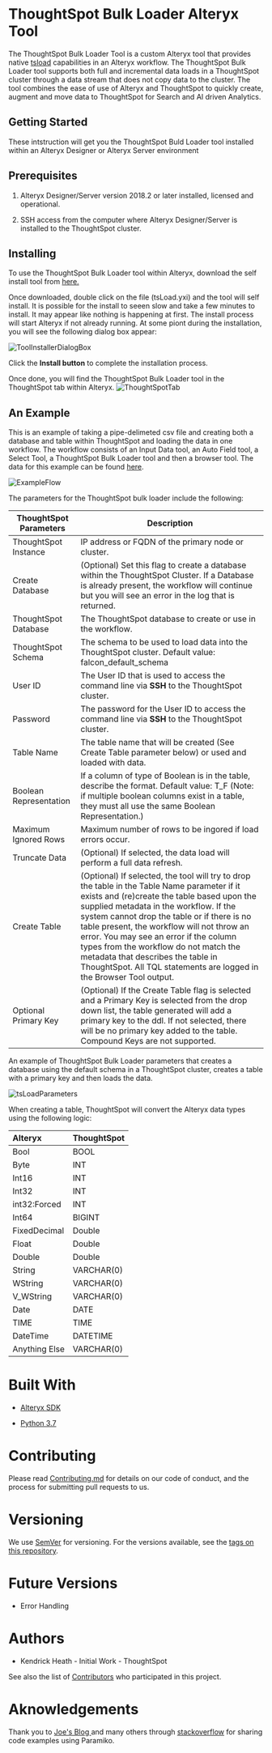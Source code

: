 # ThoughtSpot Bulk Loader Alteryx Tool

The ThoughtSpot Bulk Loader Tool is a custom Alteryx tool that provides native [tsload](https://docs.thoughtspot.com/5.0/reference/data-importer-ref.html) capabilities in an Alteryx workflow.   The ThoughtSpot Bulk Loader tool supports both full and incremental data loads in a ThoughtSpot cluster through a data stream that does not copy data to the cluster.  The tool combines the ease of use of Alteryx and ThoughtSpot to quickly create, augment and move data to ThoughtSpot for Search and AI driven Analytics.

## Getting Started

These intstruction will get you the ThoughtSpot Buld Loader tool installed within an Alteryx Designer or Alteryx Server environment

## Prerequisites

1. Alteryx Designer/Server version 2018.2 or later installed, licensed and operational. 

2. SSH access from the computer where Alteryx Designer/Server is installed to the ThoughtSpot cluster.

## Installing

To use the ThoughtSpot Bulk Loader tool within Alteryx, download the self install tool from [here.](Install/tsLoad.yxi)

Once downloaded, double click on the file (tsLoad.yxi) and the tool will self install.  It is possible for the install to seeen slow and take a few minutes to install.  It may appear like nothing is happening at first.  The install process will start Alteryx if not already running.  At some piont during the installation, you will see the following dialog box appear:

![ToolInstallerDialogBox](Screenshots/ToolInstallerDialogBox.png)

Click the **Install button** to complete the installation process.

Once done, you will find the ThoughtSpot Bulk Loader tool in the ThoughtSpot tab within Alteryx.   ![ThoughtSpotTab](Screenshots/ThoughtSpotTab.png)

## An Example

This is an example of taking a pipe-delimeted csv file and creating both a database and table within ThoughtSpot and loading the data in one workflow.  The workflow consists of an Input Data tool, an Auto Field tool, a Select Tool, a ThoughtSpot Bulk Loader tool and then a browser tool.  The data for this example can be found [here](ExampleData/fact_Sales.csv).

![ExampleFlow](Screenshots/ExampleFlow.png)

The parameters for the ThoughtSpot bulk loader include the following:

| ThoughtSpot Parameters | Description                                                                                                                                                                                                                                                                                                                                                                                                                                                                            |
| ---------------------- | -------------------------------------------------------------------------------------------------------------------------------------------------------------------------------------------------------------------------------------------------------------------------------------------------------------------------------------------------------------------------------------------------------------------------------------------------------------------------------------- |
| ThoughtSpot Instance   | IP address or FQDN of the primary node or cluster.                                                                                                                                                                                                                                                                                                                                                                                                                                     |
| Create Database        | (Optional)  Set this flag to create a database within the ThoughtSpot Cluster.  If a Database is already present, the workflow will continue but you will see an error in the log that is returned.                                                                                                                                                                                                                                                                                    |
| ThoughtSpot Database   | The ThoughtSpot database to create or use in the workflow.                                                                                                                                                                                                                                                                                                                                                                                                                             |
| ThoughtSpot Schema     | The schema to be used to load data into the ThoughtSpot cluster.  Default value: falcon_default_schema                                                                                                                                                                                                                                                                                                                                                                                 |
| User ID                | The User ID that is used to access the command line via **SSH** to the ThoughtSpot cluster.                                                                                                                                                                                                                                                                                                                                                                                            |
| Password               | The password for the User ID to access the command line via **SSH** to the ThoughtSpot cluster.                                                                                                                                                                                                                                                                                                                                                                                        |
| Table Name             | The table name that will be created (See Create Table parameter below) or used and loaded with data.                                                                                                                                                                                                                                                                                                                                                                                   |
| Boolean Representation | If a column of type of Boolean is in the table, describe the format.  Default value: T_F (Note:  if multiple boolean columns exist in a table, they must all use the same Boolean Representation.)                                                                                                                                                                                                                                                                                     |
| Maximum Ignored Rows   | Maximum number of rows to be ingored if load errors occur.                                                                                                                                                                                                                                                                                                                                                                                                                             |
| Truncate Data          | (Optional)  If selected, the data load will perform a full data refresh.                                                                                                                                                                                                                                                                                                                                                                                                               |
| Create Table           | (Optional)  If selected, the tool will try to drop the table in the Table Name parameter if it exists and (re)create the table based upon the supplied metadata in the workflow.  If the system cannot drop the table or if there is no table present, the workflow will not throw an error.  You may see an error if the column types from the workflow do not match the metadata that describes the table in ThoughtSpot.  All TQL statements are logged in the Browser Tool output. |
| Optional Primary Key   | (Optional) If the Create Table flag is selected and a Primary Key is selected from the drop down list, the table generated will add a primary key to the ddl.  If not selected, there will be no primary key added to the table.  Compound Keys are not supported.                                                                                                                                                                                                                     |

An example of ThoughtSpot Bulk Loader parameters that creates a database using the default schema in a ThoughtSpot cluster, creates a table with a primary key and then loads the data.

![tsLoadParameters](Screenshots/tsLoadParameters.png)

When creating a table, ThoughtSpot will convert the Alteryx data types using the following logic:

| __Alteryx__   | __ThoughtSpot__ |
|:------------- |:--------------- |
| Bool          | BOOL            |
| Byte          | INT             |
| Int16         | INT             |
| Int32         | INT             |
| int32:Forced  | INT             |
| Int64         | BIGINT          |
| FixedDecimal  | Double          |
| Float         | Double          |
| Double        | Double          |
| String        | VARCHAR(0)      |
| WString       | VARCHAR(0)      |
| V_WString     | VARCHAR(0)      |
| Date          | DATE            |
| TIME          | TIME            |
| DateTime      | DATETIME        |
| Anything Else | VARCHAR(0)      |

# Built With

- [Alteryx SDK](https://help.alteryx.com/developer/11.5/index.htm#Home.htm%3FTocPath%3D_____1)

- [Python 3.7](https://www.python.org/downloads/release/python-370)

# Contributing

Please read [Contributing.md](Contributing.md) for details on our code of conduct, and the process for submitting pull requests to us.

# Versioning

We use [SemVer](http://semver.org/) for versioning. For the versions available, see the [tags on this repository](https://github.com/thoughtspot/community-tools/tsLoad/tags).

# Future Versions

- Error Handling

# Authors

- Kendrick Heath - Initial Work - ThoughtSpot

See also the list of [Contributors](https://github.com/thoughtspot/community-tools/tsLoad/contributors) who participated in this project.

# Aknowledgements

Thank you to [Joe's Blog ](https://joelinoff.com/blog/?p=905)and many others through [stackoverflow](https://stackoverflow.com/) for sharing code examples using Paramiko.  
